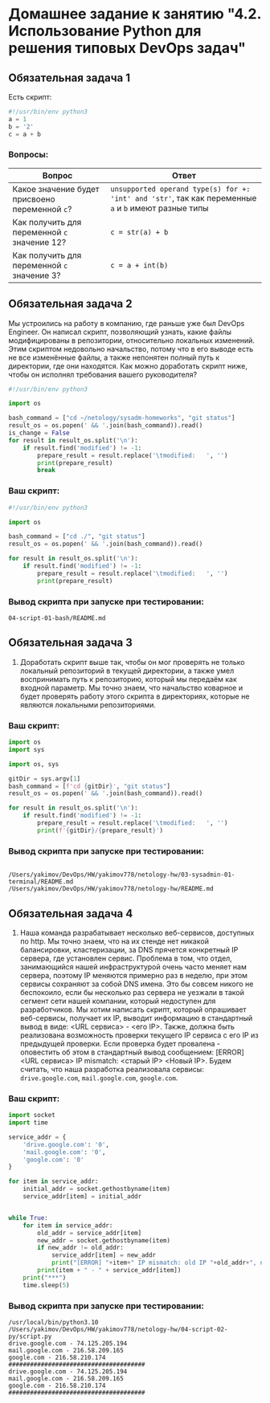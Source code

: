 # Домашнее задание к занятию "4.2. Использование Python для решения типовых DevOps задач"

## Обязательная задача 1

Есть скрипт:
```python
#!/usr/bin/env python3
a = 1
b = '2'
c = a + b
```

### Вопросы:
| Вопрос  | Ответ                                                                                             |
| ------------- |---------------------------------------------------------------------------------------------------|
| Какое значение будет присвоено переменной `c`?  | `unsupported operand type(s) for +: 'int' and 'str'`, так как переменные `a` и `b` имеют разные типы |
| Как получить для переменной `c` значение 12?  | `c = str(a) + b`                                                                                                 |
| Как получить для переменной `c` значение 3?  | `c = a + int(b)`                                                                                             |

## Обязательная задача 2
Мы устроились на работу в компанию, где раньше уже был DevOps Engineer. Он написал скрипт, позволяющий узнать, какие файлы модифицированы в репозитории, относительно локальных изменений. Этим скриптом недовольно начальство, потому что в его выводе есть не все изменённые файлы, а также непонятен полный путь к директории, где они находятся. Как можно доработать скрипт ниже, чтобы он исполнял требования вашего руководителя?

```python
#!/usr/bin/env python3

import os

bash_command = ["cd ~/netology/sysadm-homeworks", "git status"]
result_os = os.popen(' && '.join(bash_command)).read()
is_change = False
for result in result_os.split('\n'):
    if result.find('modified') != -1:
        prepare_result = result.replace('\tmodified:   ', '')
        print(prepare_result)
        break
```

### Ваш скрипт:
```python
#!/usr/bin/env python3

import os

bash_command = ["cd ./", "git status"]
result_os = os.popen(' && '.join(bash_command)).read()

for result in result_os.split('\n'):
    if result.find('modified') != -1:
        prepare_result = result.replace('\tmodified:   ', '')
        print(prepare_result)

```

### Вывод скрипта при запуске при тестировании:
```
04-script-01-bash/README.md
```

## Обязательная задача 3
1. Доработать скрипт выше так, чтобы он мог проверять не только локальный репозиторий в текущей директории, а также умел воспринимать путь к репозиторию, который мы передаём как входной параметр. Мы точно знаем, что начальство коварное и будет проверять работу этого скрипта в директориях, которые не являются локальными репозиториями.

### Ваш скрипт:
```python
import os
import sys

import os, sys

gitDir = sys.argv[1]
bash_command = [f'cd {gitDir}', "git status"]
result_os = os.popen(' && '.join(bash_command)).read()

for result in result_os.split('\n'):
    if result.find('modified') != -1:
        prepare_result = result.replace('\tmodified:   ', '')
        print(f'{gitDir}/{prepare_result}')

```

### Вывод скрипта при запуске при тестировании:
```

/Users/yakimov/DevOps/HW/yakimov778/netology-hw/03-sysadmin-01-terminal/README.md
/Users/yakimov/DevOps/HW/yakimov778/netology-hw/README.md
```

## Обязательная задача 4
1. Наша команда разрабатывает несколько веб-сервисов, доступных по http. Мы точно знаем, что на их стенде нет никакой балансировки, кластеризации, за DNS прячется конкретный IP сервера, где установлен сервис. Проблема в том, что отдел, занимающийся нашей инфраструктурой очень часто меняет нам сервера, поэтому IP меняются примерно раз в неделю, при этом сервисы сохраняют за собой DNS имена. Это бы совсем никого не беспокоило, если бы несколько раз сервера не уезжали в такой сегмент сети нашей компании, который недоступен для разработчиков. Мы хотим написать скрипт, который опрашивает веб-сервисы, получает их IP, выводит информацию в стандартный вывод в виде: <URL сервиса> - <его IP>. Также, должна быть реализована возможность проверки текущего IP сервиса c его IP из предыдущей проверки. Если проверка будет провалена - оповестить об этом в стандартный вывод сообщением: [ERROR] <URL сервиса> IP mismatch: <старый IP> <Новый IP>. Будем считать, что наша разработка реализовала сервисы: `drive.google.com`, `mail.google.com`, `google.com`.

### Ваш скрипт:
```python
import socket
import time

service_addr = {
    'drive.google.com': '0',
    'mail.google.com': '0',
    'google.com': '0'
}

for item in service_addr:
    initial_addr = socket.gethostbyname(item)
    service_addr[item] = initial_addr


while True:
    for item in service_addr:
        old_addr = service_addr[item]
        new_addr = socket.gethostbyname(item)
        if new_addr != old_addr:
            service_addr[item] = new_addr
            print("[ERROR] "+item+" IP mismatch: old IP "+old_addr+", new IP "+new_addr)
        print(item + " - " + service_addr[item])
    print("***")
    time.sleep(5)

```

### Вывод скрипта при запуске при тестировании:
```
/usr/local/bin/python3.10 /Users/yakimov/DevOps/HW/yakimov778/netology-hw/04-script-02-py/script.py 
drive.google.com - 74.125.205.194
mail.google.com - 216.58.209.165
google.com - 216.58.210.174
######################################
drive.google.com - 74.125.205.194
mail.google.com - 216.58.209.165
google.com - 216.58.210.174
######################################
```